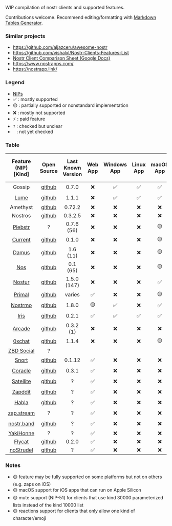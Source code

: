 WIP compilation of nostr clients and supported features.

Contributions welcome. Recommend editing/formatting with [Markdown Tables Generator](https://www.tablesgenerator.com/markdown_tables).

### Similar projects

- <https://github.com/aljazceru/awesome-nostr>
- <https://github.com/vishalxl/Nostr-Clients-Features-List>
- [Nostr Client Comparison Sheet (Google Docs)](https://docs.google.com/spreadsheets/d/1GjfN_eMiEywqXfKFHZMw4rLnoQLBXYEyl2NCEtsCXWw/edit)
- <https://www.nostrapps.com/>
- <https://nostrapp.link/>

### Legend

- [NIPs](https://github.com/nostr-protocol/nips)
- ✅ : mostly supported
- 🟡 : partially supported or nonstandard implementation
- ❌ : mostly not supported
- ⚡ : paid feature
- `?` : checked but unclear
- <code>&nbsp;</code> : not yet checked

### Table

| Feature (NIP) [Kind] | Open Source | Last Known Version | Web App | Windows App | Linux App | macOS App | iOS App | Android App | Integrated Wallet | Multi Account | View Event Relays | View User Relays | Access Raw/JSON | Follow Hashtags | Global Feed | Trending Feed | Rebroadcast | Translation | Push Notifications | Event Deletion (9) | Report (56) | Mute (51) [10000] | Zaps (57) | Reactions (25) | Microblogging [1] | Direct Message (4) | Chat Rooms (28) | Communities (172) | Long-form Content (23) | Pins (51) [10001] | Bookmarks (51) [30001] | Classifieds (99) | Live Streaming (53) | Badges (58) | Search (12, 50) | Content Warning (36) | Subject Tag (14) | Calendar Events (52) | Marketplaces (15) | Wallet Connect (47) | Nostr Connect (46) | Mnemonic Seed (6) | Proof of Work (13) | Relay Info (11) | Labeling & Reviews (32) |
|:---:|:---:|:---:|:---:|:---:|:---:|:---:|:---:|:---:|:---:|:---:|:---:|:---:|:---:|:---:|:---:|:---:|:---:|:---:|:---:|:---:|:---:|:---:|:---:|:---:|:---:|:---:|:---:|:---:|:---:|:---:|:---:|:---:|:---:|:---:|:---:|:---:|:---:|:---:|:---:|:---:|:---:|:---:|:---:|:---:|:---:|
| Gossip | [github](https://github.com/mikedilger/gossip) | 0.7.0 | ❌ | ✅ | ✅ | ✅ | ❌ | ❌ | ❌ | ❌ | 🟡 | 🟡 |  | ❌ |  |  |  |  |  | ✅ | ❌ | 🟡 | 🟡 | 🟡 | ✅ | ❌ | ❌ | ❌ | 🟡 |  | ❌ | ? | ❌ | ❌ | 🟡 | ✅ | ✅ |  |  |  |  |  |  |  |  |
| [Lume](https://lume.nu/) | [github](https://github.com/luminous-devs/lume) | 1.1.1 | ❌ | ✅ | ✅ | ✅ | ❌ | ❌ | ❌ | ❌ | ? | ? |  |  |  |  |  |  |  |  | ? | ? | 🟡 | ✅ | ✅ | ✅ | ❌ | ? | ? |  | ? | ? | ❌ | ? |  |  |  |  |  |  |  |  |  |  |  |
| Amethyst | [github](https://github.com/vitorpamplona/amethyst) | 0.72.2 | ❌ | ❌ | ❌ | ❌ | ❌ | ✅ | ❌ | ✅ | ? | ? |  | ✅ |  |  |  |  |  | ✅ | ✅ | ? | ✅ | ✅ | ✅ | ✅ | ❌ | ✅ | ✅ |  | ❌ | ✅ | ✅ | ✅ |  | ✅ | ✅ |  | ❌ |  |  | ❌ | ❌ | ✅ |  |
| Nostros | [github](https://github.com/KoalaSat/nostros) | 0.3.2.5 | ❌ | ❌ | ❌ | ❌ | ❌ | ✅ | ❌ | ? | ? | ? |  |  |  |  |  |  |  |  | ? | ? | ✅ | ? | ✅ | ✅ | ❌ | ? | ? |  | ✅ | ? | ? | ? |  |  |  |  |  |  |  |  |  |  |  |
| [Plebstr](https://plebstr.com/) | ? | 0.7.6 (56) | ❌ | ❌ | ❌ | 🟡 | ✅ | ✅ | ❌ | ❌ | ❌ | ✅ |  |  |  |  |  | ❌ | ❌ |  | ✅ | 🟡 | 🟡 | 🟡 | ✅ | ✅ | ❌ | ❌ | ? |  | ❌ | ? | ❌ | ❌ |  |  |  |  |  |  |  |  |  |  |  |
| [Current](https://app.getcurrent.io/) | [github](https://github.com/starbackr-com/current) | 0.1.0 | ❌ | ❌ | ❌ | 🟡 | ✅ | ✅ | ⚡ | ❌ | ? | ? |  | ❌ |  |  |  | ? | ⚡ |  | ✅ | 🟡 | ⚡ | 🟡 | ✅ | ✅ | ❌ | ❌ | ? |  | ❌ | ? | ❌ | ✅ |  |  |  |  |  |  |  |  |  |  |  |
| [Damus](https://damus.io/) | [github](https://github.com/damus-io/damus) | 1.6 (11) | ❌ | ❌ | ❌ | 🟡 | ✅ | ❌ | ❌ | ❌ | ❌ | ✅ |  | ✅ |  |  |  | ✅ | 🟡 | ❌ | ✅ | 🟡 | 🟡 | ✅ | ✅ | ✅ | ❌ | ❌ | ✅ |  | ✅ | ? | ❌ | ? | 🟡 | ❌ | ❌ |  |  |  |  |  |  | ✅ |  |
| [Nos](https://www.nos.social/) | [github](https://github.com/planetary-social/nos) | 0.1 (65) | ❌ | ❌ | ❌ | 🟡 | ✅ | ❌ | ❌ | ❌ | ❌ | ❌ | ✅ |  |  |  |  | ❌ | ? |  | ✅ | 🟡 | ? | 🟡 | ✅ | ❌ | ❌ | ❌ | ? |  | ❌ | ? | ❌ | ❌ | ? |  |  |  |  |  |  |  |  |  |  |
| [Nostur](https://nostur.com/) | [github](https://github.com/nostur-com/nostur-ios-public) | 1.5.0 (147) | ❌ | ❌ | ❌ | ✅ | ✅ | ❌ | ❌ | ✅ | ✅ | ? | ? |  |  |  |  | ❌ | ❌ |  | ✅ | 🟡 | 🟡 | 🟡 | ✅ | ✅ | ❌ | ❌ | ✅ |  | ✅ | ? | ❌ | ✅ | ✅ |  |  |  |  |  |  |  |  |  |  |
| [Primal](https://primal.net/) | [github](https://github.com/PrimalHQ) | varies | ✅ | ❌ | ❌ | 🟡 | ✅ | ✅ | ❌ | ❌ | ❌ | ❌ |  |  |  | ✅ | ✅ | ❌ | ❌ | ❌ | ✅ | ✅ | 🟡 | 🟡 | ✅ | 🟡 | ❌ | ❌ | ? |  | ❌ | ? | ❌ | ❌ | ✅ | ❌ | ❌ |  |  |  |  |  |  |  |  |
| [Nostrmo](https://github.com/haorendashu/nostrmo_faq) | [github](https://github.com/haorendashu/nostrmo) | 1.8.0 | 🟡 | ✅ | ❌ | ✅ | ✅ | ✅ | ❌ | ✅ | ? | ✅ | ✅ | ✅ | ? | ? | ✅ | 🟡 | ❌ |  | ? | 🟡 | ✅ | 🟡 | ✅ | ✅ | ❌ | ? | ? |  | ❌ | ? | ❌ | ❌ | 🟡 |  |  |  |  |  |  |  |  |  |  |
| [Iris](https://iris.to/) | [github](https://github.com/irislib/iris-messenger) | 0.2.1 | ✅ | ✅ | ✅ | ✅ | ✅ | ✅ | ❌ | ❌ | 🟡 | ❌ | ✅ |  |  | ✅ | ✅ | ❌ | ❌ | ✅ | ✅ | 🟡 | ✅ | 🟡 | ✅ | ✅ | ❌ | ? | ? |  | ❌ | ? | ❌ | ? | ✅ | ❌ | ❌ |  |  |  |  |  |  |  |  |
| [Arcade](https://thearcapp.com/) | [github](https://github.com/ArcadeLabsInc/arcade) | 0.3.2 (1) | ❌ | ❌ | ❌ | ❌ | ✅ | ✅ | ❌ | ❌ | ❌ | ? |  |  |  |  |  |  | ? |  | ❌ | ❌ | ❌ | ❌ | ❌ | ✅ | ✅ | ? | ? |  | ? | ? | ? |  |  |  |  |  |  |  |  |  |  |  |  |
| [0xchat](https://0xchat.com/) | [github](https://github.com/0xchat-app/0xchat-core) | 1.1.4 | ❌ | ❌ | ❌ | 🟡 | ✅ | ✅ | ❌ | ❌ |  |  |  |  |  |  |  |  | ✅ |  |  |  |  |  | ❌ | ✅ | ✅ |  |  |  |  |  |  |  |  |  |  |  |  |  |  |  |  |  |  |
| [ZBD Social](https://blog.zebedee.io/zbd-social-app/) | ? |  |  |  |  |  |  |  |  |  |  |  |  |  |  |  |  |  |  |  |  |  |  |  |  |  |  |  |  |  |  |  |  |  |  |  |  |  |  |  |  |  |  |  |  |
| [Snort](https://snort.social/) | [github](https://github.com/v0l/snort) | 0.1.12 | ✅ | ❌ | ❌ | ❌ | ❌ | ❌ | ❌ | N/A | ❌ | ✅ |  |  | ✅ | ✅ |  | ? |  | ✅ | ❌ | 🟡 | ✅ | 🟡 | ✅ | ✅ | ❌ | ? | ❌ | ✅ | ✅ | ? | ? | ✅ | ✅ | ✅ | ❌ |  |  |  |  |  |  | ✅ |  |
| [Coracle](https://coracle.social/) | [github](https://github.com/coracle-social/coracle) | 0.3.1 | ✅ | ❌ | ❌ | ❌ | ❌ | ❌ | ❌ | N/A | 🟡 | ✅ |  |  | ✅ | ? | ❌ | ❌ |  | ❌ | ❌ | 🟡 | ✅ | 🟡 | ✅ | ✅ | ✅ | ? | ✅ |  | ? | ? | ❌ | ❌ | 🟡 | ❌ | ❌ |  |  |  |  |  |  | ? | ✅ |
| [Satellite](https://satellite.earth/) | [github](https://github.com/lovvtide/satellite-web) | ? | ✅ | ❌ | ❌ | ❌ | ❌ | ❌ | ❌ | N/A | ? | ? | ✅ |  |  |  |  | ❌ |  |  | ❌ | ❌ | 🟡 | 🟡 | ✅ | ✅ | ❌ | ✅ | ❌ |  | ❌ | ? | ❌ | ❌ | 🟡 |  |  |  |  |  |  |  |  |  |  |
| [Zapddit](https://zapddit.com/) | [github](https://github.com/vivganes/zapddit) | ? | ✅ | ❌ | ❌ | ❌ | ❌ | ❌ | ❌ | N/A | ? | ? |  |  |  |  |  |  |  |  | ? | ? | ✅ | 🟡 | ✅ | ? | ❌ | ✅ | ? |  | ? | ? | ? |  |  |  |  |  |  |  |  |  |  |  |  |
| [Habla](https://habla.news/) | [github](https://github.com/verbiricha/habla.news) | ? | ✅ | ❌ | ❌ | ❌ | ❌ | ❌ | ❌ | N/A | ? | ? |  |  | ✅ |  |  |  |  |  | ? | ? | 🟡 | ? | ✅ | ? | ❌ | ? | ✅ |  | ? | ? | ❌ | ❌ | ? |  |  |  |  |  |  |  |  |  |  |
| [zap.stream](https://zap.stream/) | ? | ? | ✅ | ❌ | ❌ | ❌ | ❌ | ❌ | ❌ | N/A | ? | ? |  |  |  |  |  |  |  |  | ? | 🟡 | ✅ | ✅ | ❌ | ✅ | ❌ | ? | ❌ |  | ? | ? | ✅ |  |  |  |  |  |  |  |  |  |  |  |  |
| [nostr.band](https://nostr.band/) | [github](https://github.com/nostrband/nostr-band-app) | ? | ✅ | ❌ | ❌ | ❌ | ❌ | ❌ | ❌ | N/A | ✅ | ✅ | ✅ |  |  | ✅ | ❌ |  |  | ❌ |  |  | ✅ |  |  |  |  |  | 🟡 |  |  |  | ❌ |  | ✅ | ❌ | ❌ |  |  |  |  |  |  |  |  |
| [YakiHonne](https://yakihonne.com/) | ? | ? | ✅ | ❌ | ❌ | ❌ | ❌ | ❌ | ❌ |  |  |  |  |  |  |  |  |  |  |  |  |  |  |  |  |  |  |  | ✅ |  |  |  |  |  |  |  |  |  |  |  |  |  |  |  |  |
| [Flycat](https://flycat.club/) | [github](https://github.com/digi-monkey/flycat-web) | 0.2.0 | ✅ | ❌ | ❌ | ❌ | ❌ | ❌ | ❌ |  |  |  |  |  |  |  |  |  |  |  |  |  |  |  |  |  |  |  | ✅ |  |  |  |  |  |  |  |  |  |  |  |  |  |  |  |  |
| [noStrudel](https://nostrudel.ninja/) | [github](https://github.com/hzrd149/nostrudel) | ? | ✅ | ❌ | ❌ | ❌ | ❌ | ❌ | ❌ |  |  |  |  |  |  |  |  |  |  |  |  |  |  |  |  |  |  |  | ❌ |  |  |  |  |  |  |  |  |  |  |  |  |  |  |  |  |

### Notes

- 🟡 feature may be fully supported on some platforms but not on others (e.g. zaps on iOS)
- 🟡 macOS support for iOS apps that can run on Apple Silicon
- 🟡 mute support (NIP-51) for clients that use kind 30000 parameterized lists instead of the kind 10000 list
- 🟡 reactions support for clients that only allow one kind of character/emoji
